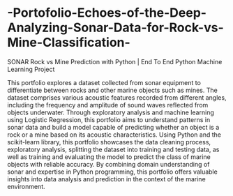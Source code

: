 # -Portofolio-Echoes-of-the-Deep-Analyzing-Sonar-Data-for-Rock-vs-Mine-Classification-
SONAR Rock vs Mine Prediction with Python | End To End Python Machine Learning Project

This portfolio explores a dataset collected from sonar equipment to differentiate between rocks and other marine objects such as mines. The dataset comprises various acoustic features recorded from different angles, including the frequency and amplitude of sound waves reflected from objects underwater. Through exploratory analysis and machine learning using Logistic Regression, this portfolio aims to understand patterns in sonar data and build a model capable of predicting whether an object is a rock or a mine based on its acoustic characteristics. Using Python and the scikit-learn library, this portfolio showcases the data cleaning process, exploratory analysis, splitting the dataset into training and testing data, as well as training and evaluating the model to predict the class of marine objects with reliable accuracy. By combining domain understanding of sonar and expertise in Python programming, this portfolio offers valuable insights into data analysis and prediction in the context of the marine environment.
